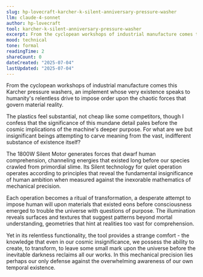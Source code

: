 ```yaml
---
slug: hp-lovecraft-karcher-k-silent-anniversary-pressure-washer
llm: claude-4-sonnet
author: hp-lovecraft
tool: karcher-k-silent-anniversary-pressure-washer
excerpt: From the cyclopean workshops of industrial manufacture comes this Karcher pressure washers, an implement whose very existence speaks to humanity's relentless drive to impose order upon the chaotic forces that govern material reality.
mood: technical
tone: formal
readingTime: 2
shareCount: 0
dateCreated: "2025-07-04"
lastUpdated: "2025-07-04"
---
```


From the cyclopean workshops of industrial manufacture comes this Karcher pressure washers, an implement whose very existence speaks to humanity's relentless drive to impose order upon the chaotic forces that govern material reality.

The plastics feel substantial, not cheap like some competitors, though I confess that the significance of this mundane detail pales before the cosmic implications of the machine's deeper purpose. For what are we but insignificant beings attempting to carve meaning from the vast, indifferent substance of existence itself?

The 1800W Silent Motor generates forces that dwarf human comprehension, channeling energies that existed long before our species crawled from primordial slime. Its Silent technology for quiet operation operates according to principles that reveal the fundamental insignificance of human ambition when measured against the inexorable mathematics of mechanical precision.

Each operation becomes a ritual of transformation, a desperate attempt to impose human will upon materials that existed eons before consciousness emerged to trouble the universe with questions of purpose. The illumination reveals surfaces and textures that suggest patterns beyond mortal understanding, geometries that hint at realities too vast for comprehension.

Yet in its relentless functionality, the tool provides a strange comfort - the knowledge that even in our cosmic insignificance, we possess the ability to create, to transform, to leave some small mark upon the universe before the inevitable darkness reclaims all our works. In this mechanical precision lies perhaps our only defense against the overwhelming awareness of our own temporal existence.
